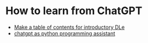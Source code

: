 # How to learn from ChatGPT
- [Make a table of contents for introductory DLe](https://github.com/Redwoods/dle/blob/main/x-Chat-GPT/Deep%20Learning%20Lecture%20Schedule.md)
- [chatgpt as python programming assistant](https://www.kdnuggets.com/2023/01/chatgpt-python-programming-assistant.html)

